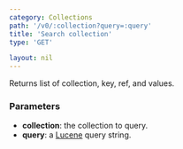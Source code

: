 ```yaml
---
category: Collections
path: '/v0/:collection?query=:query'
title: 'Search collection'
type: 'GET'

layout: nil
---
```


Returns list of collection, key, ref, and values.

### Parameters

* **collection**: the collection to query.
* **query**: a [Lucene](http://lucene.apache.org/core/old_versioned_docs/versions/2_9_1/queryparsersyntax.html) query string.



